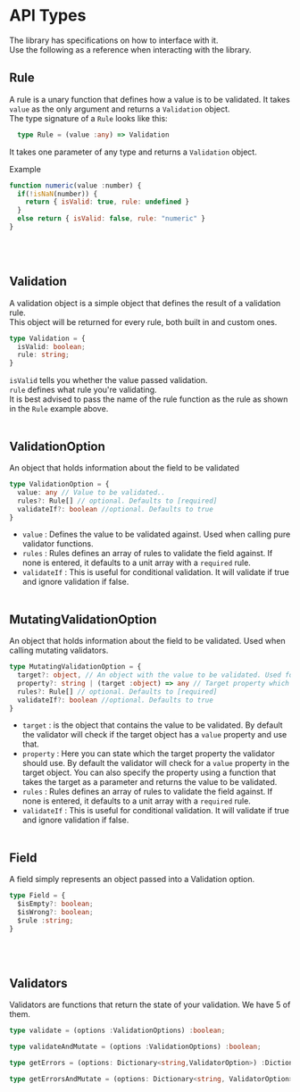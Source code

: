 # API Types
The library has specifications on how to interface with it.\
Use the following as a reference when interacting with the library.

## Rule
A rule is a unary function that defines how a value is to be validated. It takes `value` as the only argument and returns a `Validation` object. \
The type signature of a `Rule` looks like this:
```ts
  type Rule = (value :any) => Validation
```
It takes one parameter of any type and returns a `Validation` object.

Example
```js
function numeric(value :number) {
  if(!isNaN(number)) {
    return { isValid: true, rule: undefined }
  }
  else return { isValid: false, rule: "numeric" }
}
```
<br><br>



## Validation
A validation object is a simple object that defines the result of a validation rule. \
This object will be returned for every rule, both built in and custom ones.
```ts
type Validation = {
  isValid: boolean;
  rule: string;
}
```
`isValid` tells you whether the value passed validation. \
`rule` defines what rule you're validating. \
It is best advised to pass the name of the rule function as the rule as shown in the `Rule` example above.
<br><br>



## ValidationOption
An object that holds information about the field to be validated
```ts
type ValidationOption = {
  value: any // Value to be validated..
  rules?: Rule[] // optional. Defaults to [required]
  validateIf?: boolean //optional. Defaults to true
}
```
- `value` : Defines the value to be validated against. Used when calling pure validator functions.
- `rules` : Rules defines an array of rules to validate the field against. If none is entered, it defaults to a unit array with a `required` rule.
- `validateIf` : This is useful for conditional validation. It will validate if true and ignore validation if false.
<br><br>



## MutatingValidationOption
An object that holds information about the field to be validated. Used when calling mutating validators.
```ts
type MutatingValidationOption = {
  target?: object, // An object with the value to be validated. Used for mutating validators
  property?: string | (target :object) => any // Target property which is to be validated. Default is "value".
  rules?: Rule[] // optional. Defaults to [required]
  validateIf?: boolean //optional. Defaults to true
}
```
- `target` : is the object that contains the value to be validated. By default the validator will check if the target object has a `value` property and use that.
- `property` : Here you can state which the target property the validator should use. By default the validator will check for a `value` property in the target object. You can also specify the property using a function that takes the target as a parameter and returns the value to be validated.
- `rules` : Rules defines an array of rules to validate the field against. If none is entered, it defaults to a unit array with a `required` rule.
- `validateIf` : This is useful for conditional validation. It will validate if true and ignore validation if false.
<br><br>



## Field
A field simply represents an object passed into a Validation option.
```ts
type Field = {
  $isEmpty?: boolean;
  $isWrong?: boolean;
  $rule :string;
}
```
<br><br>



## Validators
Validators are functions that return the state of your validation. We have 5 of them.
```ts
type validate = (options :ValidationOptions) :boolean;

type validateAndMutate = (options :ValidationOptions) :boolean;

type getErrors = (options: Dictionary<string,ValidatorOption>) :Dictionary<string, Field>

type getErrorsAndMutate = (options: Dictionary<string, ValidatorOption>) : Dictionary<string, Field>
```